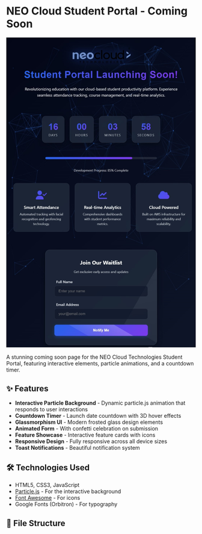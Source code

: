 # NEO Cloud Student Portal - Coming Soon

![Preview](preview.jpg)

A stunning coming soon page for the NEO Cloud Technologies Student Portal, featuring interactive elements, particle animations, and a countdown timer.

## ✨ Features

- **Interactive Particle Background** - Dynamic particle.js animation that responds to user interactions
- **Countdown Timer** - Launch date countdown with 3D hover effects
- **Glassmorphism UI** - Modern frosted glass design elements
- **Animated Form** - With confetti celebration on submission
- **Feature Showcase** - Interactive feature cards with icons
- **Responsive Design** - Fully responsive across all device sizes
- **Toast Notifications** - Beautiful notification system

## 🛠 Technologies Used

- HTML5, CSS3, JavaScript
- [Particle.js](https://vincentgarreau.com/particles.js/) - For the interactive background
- [Font Awesome](https://fontawesome.com) - For icons
- Google Fonts (Orbitron) - For typography

## 📁 File Structure
